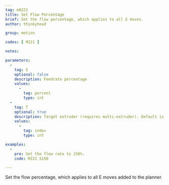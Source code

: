 ```yaml
---
tag: m0221
title: Set Flow Percentage
brief: Set the flow percentage, which applies to all E moves.
author: thinkyhead

group: motion

codes: [ M221 ]

notes:

parameters:
  -
    tag: S
    optional: false
    description: Feedrate percentage
    values:
      -
        tag: percent
        type: int
  -
    tag: T
    optional: true
    description: Target extruder (requires multi-extruder). Default is the active extruder.
    values:
      -
        tag: index
        type: int

examples:
  -
    pre: Set the flow rate to 150%.
    code: M221 S150

---
```


Set the flow percentage, which applies to all E moves added to the planner.
